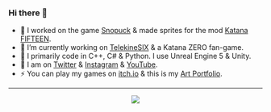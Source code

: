 ### Hi there 👋 

- 🐧 I worked on the game [Snopuck](https://scriptyshake.itch.io/snopuck-team-butterfly-2223-y1d) & made sprites for the mod [Katana FIFTEEN](https://www.youtube.com/watch?v=3VHlKWVgQAk).
- 🌱 I’m currently working on [TelekineSIX](https://github.com/ScriptyShake/TelekineSIX) & a Katana ZERO fan-game.
- 🤖 I primarily code in C++, C# & Python. I use Unreal Engine 5 & Unity.
- 🔭 I am on [Twitter](https://twitter.com/scriptyshake) & [Instagram](https://www.instagram.com/scriptyshake/) & [YouTube](https://www.youtube.com/channel/UCFCmJbqXMYAt6lFoi3Zr1Gw).
- ⚡ You can play my games on [itch.io](https://scriptyshake.itch.io/) & this is my [Art Portfolio](https://www.therookies.co/u/scriptyshake).
---
<p align="center">
    <a href="https://git.io/streak-stats"><img src="https://streak-stats.demolab.com?user=ScriptyShake&theme=tokyonight-duo&exclude_days=Sun%2CSat"/></a>
</p>
